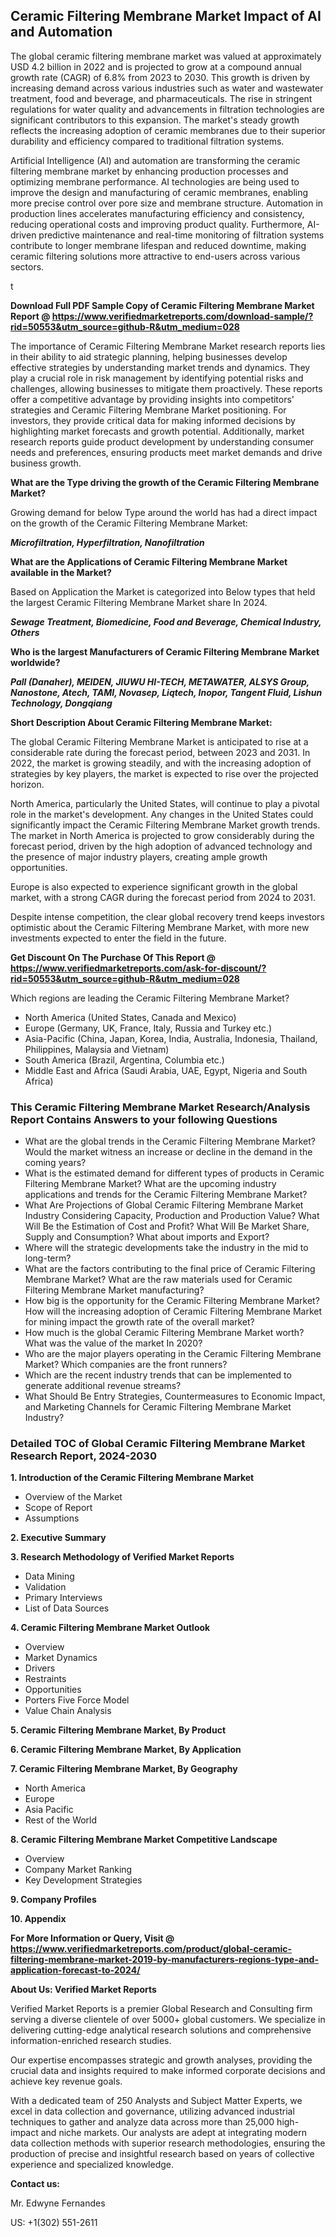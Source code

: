 <h2>Ceramic Filtering Membrane Market Impact of AI and Automation</h2><p>The global ceramic filtering membrane market was valued at approximately USD 4.2 billion in 2022 and is projected to grow at a compound annual growth rate (CAGR) of 6.8% from 2023 to 2030. This growth is driven by increasing demand across various industries such as water and wastewater treatment, food and beverage, and pharmaceuticals. The rise in stringent regulations for water quality and advancements in filtration technologies are significant contributors to this expansion. The market's steady growth reflects the increasing adoption of ceramic membranes due to their superior durability and efficiency compared to traditional filtration systems.</p><p>Artificial Intelligence (AI) and automation are transforming the ceramic filtering membrane market by enhancing production processes and optimizing membrane performance. AI technologies are being used to improve the design and manufacturing of ceramic membranes, enabling more precise control over pore size and membrane structure. Automation in production lines accelerates manufacturing efficiency and consistency, reducing operational costs and improving product quality. Furthermore, AI-driven predictive maintenance and real-time monitoring of filtration systems contribute to longer membrane lifespan and reduced downtime, making ceramic filtering solutions more attractive to end-users across various sectors.</p>t</p><p id="" class=""><strong>Download Full PDF Sample Copy of Ceramic Filtering Membrane Market Report @ <a href="https://www.verifiedmarketreports.com/download-sample/?rid=50553&utm_source=github-R&utm_medium=028" target="_blank">https://www.verifiedmarketreports.com/download-sample/?rid=50553&utm_source=github-R&utm_medium=028</a></strong></p><p>The importance of&nbsp;Ceramic Filtering Membrane Market research reports lies in their ability to aid strategic planning, helping businesses develop effective strategies by understanding market trends and dynamics. They play a crucial role in risk management by identifying potential risks and challenges, allowing businesses to mitigate them proactively. These reports offer a competitive advantage by providing insights into competitors' strategies and Ceramic Filtering Membrane Market positioning. For investors, they provide critical data for making informed decisions by highlighting market forecasts and growth potential. Additionally, market research reports guide product development by understanding consumer needs and preferences, ensuring products meet market demands and drive business growth.</p><p><strong>What are the&nbsp;Type driving the growth of the Ceramic Filtering Membrane Market?</strong></p><p id="" class="">Growing demand for below Type around the world has had a direct impact on the growth of the Ceramic Filtering Membrane Market:</p><em><strong>Microfiltration, Hyperfiltration, Nanofiltration</strong></em></p><strong>What are the&nbsp;Applications&nbsp;of Ceramic Filtering Membrane Market available in the Market?</strong></p><p id="" class="">Based on Application the Market is categorized into Below types that held the largest Ceramic Filtering Membrane Market share In 2024.</p><em><strong>Sewage Treatment, Biomedicine, Food and Beverage, Chemical Industry, Others</strong></em></p><strong>Who is the largest Manufacturers of Ceramic Filtering Membrane Market worldwide?</strong></p><p><em><strong>Pall (Danaher), MEIDEN, JIUWU HI-TECH, METAWATER, ALSYS Group, Nanostone, Atech, TAMI, Novasep, Liqtech, Inopor, Tangent Fluid, Lishun Technology, Dongqiang</strong></em></p><p id="" class=""><strong>Short Description About Ceramic Filtering Membrane Market:</strong></p><p>The global Ceramic Filtering Membrane Market is anticipated to rise at a considerable rate during the forecast period, between 2023 and 2031. In 2022, the market is growing steadily, and with the increasing adoption of strategies by key players, the market is expected to rise over the projected horizon.</p><p>North America, particularly the United States, will continue to play a pivotal role in the market's development. Any changes in the United States could significantly impact the Ceramic Filtering Membrane Market growth trends. The market in North America is projected to grow considerably during the forecast period, driven by the high adoption of advanced technology and the presence of major industry players, creating ample growth opportunities.</p><p>Europe is also expected to experience significant growth in the global market, with a strong CAGR during the forecast period from 2024 to 2031.</p><p>Despite intense competition, the clear global recovery trend keeps investors optimistic about the Ceramic Filtering Membrane Market, with more new investments expected to enter the field in the future.</p><p id="" class=""><strong>Get Discount On The Purchase Of This Report @ <a href="https://www.verifiedmarketreports.com/ask-for-discount/?rid=50553&utm_source=github-R&utm_medium=028" target="_blank">https://www.verifiedmarketreports.com/ask-for-discount/?rid=50553&utm_source=github-R&utm_medium=028</a></strong></p>Which regions are leading the Ceramic Filtering Membrane Market?</p><ul><li>North America (United States, Canada and Mexico)</li><li>Europe (Germany, UK, France, Italy, Russia and Turkey etc.)</li><li>Asia-Pacific (China, Japan, Korea, India, Australia, Indonesia, Thailand, Philippines, Malaysia and Vietnam)</li><li>South America (Brazil, Argentina, Columbia etc.)</li><li>Middle East and Africa (Saudi Arabia, UAE, Egypt, Nigeria and South Africa)</li></ul><h3 id="" class="">This Ceramic Filtering Membrane Market Research/Analysis Report Contains Answers to your following Questions</h3><ul><li>What are the global trends in the Ceramic Filtering Membrane Market? Would the market witness an increase or decline in the demand in the coming years?</li><li>What is the estimated demand for different types of products in Ceramic Filtering Membrane Market? What are the upcoming industry applications and trends for the Ceramic Filtering Membrane Market?</li><li>What Are Projections of Global Ceramic Filtering Membrane Market Industry Considering Capacity, Production and Production Value? What Will Be the Estimation of Cost and Profit? What Will Be Market Share, Supply and Consumption? What about imports and Export?</li><li>Where will the strategic developments take the industry in the mid to long-term?</li><li>What are the factors contributing to the final price of Ceramic Filtering Membrane Market? What are the raw materials used for Ceramic Filtering Membrane Market manufacturing?</li><li>How big is the opportunity for the Ceramic Filtering Membrane Market? How will the increasing adoption of Ceramic Filtering Membrane Market for mining impact the growth rate of the overall market?</li><li>How much is the global Ceramic Filtering Membrane Market worth? What was the value of the market In 2020?</li><li>Who are the major players operating in the Ceramic Filtering Membrane Market? Which companies are the front runners?</li><li>Which are the recent industry trends that can be implemented to generate additional revenue streams?</li><li>What Should Be Entry Strategies, Countermeasures to Economic Impact, and Marketing Channels for Ceramic Filtering Membrane Market Industry?</li></ul><h3 id="" class="">Detailed TOC of Global Ceramic Filtering Membrane Market Research Report, 2024-2030</h3><p id="" class=""><strong>1. Introduction of the Ceramic Filtering Membrane Market</strong></p><ul><li>Overview of the Market</li><li>Scope of Report</li><li>Assumptions</li></ul><p id="" class=""><strong>2. Executive Summary</strong></p><p id="" class=""><strong>3. Research Methodology of Verified Market Reports</strong></p><ul><li>Data Mining</li><li>Validation</li><li>Primary Interviews</li><li>List of Data Sources</li></ul><p id="" class=""><strong>4. Ceramic Filtering Membrane Market Outlook</strong></p><ul><li>Overview</li><li>Market Dynamics</li><li>Drivers</li><li>Restraints</li><li>Opportunities</li><li>Porters Five Force Model</li><li>Value Chain Analysis</li></ul><p id="" class=""><strong>5. Ceramic Filtering Membrane Market, By Product</strong></p><p id="" class=""><strong>6. Ceramic Filtering Membrane Market, By Application</strong></p><p id="" class=""><strong>7. Ceramic Filtering Membrane Market, By Geography</strong></p><ul><li>North America</li><li>Europe</li><li>Asia Pacific</li><li>Rest of the World</li></ul><p id="" class=""><strong>8. Ceramic Filtering Membrane Market Competitive Landscape</strong></p><ul><li>Overview</li><li>Company Market Ranking</li><li>Key Development Strategies</li></ul><p id="" class=""><strong>9. Company Profiles</strong></p><p id="" class=""><strong>10. Appendix</strong></p><p id="" class=""><strong>For More Information or Query, Visit @ <a href="https://www.verifiedmarketreports.com/product/global-ceramic-filtering-membrane-market-2019-by-manufacturers-regions-type-and-application-forecast-to-2024/" target="_blank">https://www.verifiedmarketreports.com/product/global-ceramic-filtering-membrane-market-2019-by-manufacturers-regions-type-and-application-forecast-to-2024/</a></strong></p><p id="" class=""><strong>About Us: Verified Market Reports</strong></p><p id="" class="">Verified Market Reports is a premier Global Research and Consulting firm serving a diverse clientele of over 5000+ global customers. We specialize in delivering cutting-edge analytical research solutions and comprehensive information-enriched research studies.</p><p id="" class="">Our expertise encompasses strategic and growth analyses, providing the crucial data and insights required to make informed corporate decisions and achieve key revenue goals.</p><p id="" class="">With a dedicated team of 250 Analysts and Subject Matter Experts, we excel in data collection and governance, utilizing advanced industrial techniques to gather and analyze data across more than 25,000 high-impact and niche markets. Our analysts are adept at integrating modern data collection methods with superior research methodologies, ensuring the production of precise and insightful research based on years of collective experience and specialized knowledge.</p><p id="" class=""><strong>Contact us:</strong></p><p id="" class="">Mr. Edwyne Fernandes</p><p id="" class="">US: +1(302) 551-2611</p>